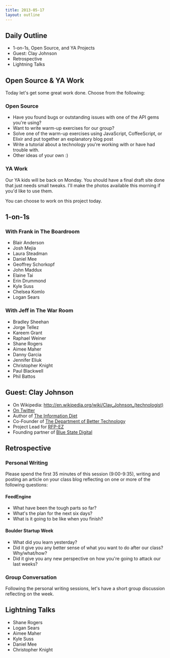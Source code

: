 ```yaml
---
title: 2013-05-17
layout: outline
---
```


## Daily Outline

* 1-on-1s, Open Source, and YA Projects
* Guest: Clay Johnson
* Retrospective
* Lightning Talks

## Open Source & YA Work

Today let's get some great work done. Choose from the following:

### Open Source

* Have you found bugs or outstanding issues with one of the API gems you're using?
* Want to write warm-up exercises for our group?
* Solve one of the warm-up exercises using JavaScript, CoffeeScript, or Elixir and put together an explanatory blog post
* Write a tutorial about a technology you're working with or have had trouble with.
* Other ideas of your own :)

### YA Work

Our YA kids will be back on Monday. You should have a final draft site done that just needs small tweaks. I'll make the photos available this morning if you'd like to use them.

You can choose to work on this project today.

## 1-on-1s

### With Frank in The Boardroom

* Blair Anderson
* Josh Mejia
* Laura Steadman
* Daniel Mee
* Geoffrey Schorkopf
* John Maddux
* Elaine Tai
* Erin Drummond
* Kyle Suss
* Chelsea Komlo
* Logan Sears

### With Jeff in The War Room

* Bradley Sheehan
* Jorge Tellez
* Kareem Grant
* Raphael Weiner
* Shane Rogers
* Aimee Maher
* Danny Garcia
* Jennifer Eliuk
* Christopher Knight
* Paul Blackwell
* Phil Battos

## Guest: Clay Johnson

* On Wikipedia: http://en.wikipedia.org/wiki/Clay_Johnson_(technologist)
* [On Twitter](https://twitter.com/cjoh)
* Author of [The Information Diet](http://www.amazon.com/gp/product/1449304680?ie=UTF8&tag=clayworld-20&linkCode=shr&camp=213733&creative=393185&creativeASIN=1449304680&ref_=sr_1_1&qid=1319838673&sr=8-1)
* Co-Founder of [The Department of Better Technology](http://www.dobt.co/)
* Project Lead for [RFP-EZ](http://radar.oreilly.com/2013/01/rfp-ez-making-it-easier-for-small-companies-to-bid-on-government-contracts.html)
* Founding partner of [Blue State Digital](http://www.bluestatedigital.com/)

## Retrospective

### Personal Writing

Please spend the first 35 minutes of this session (9:00-9:35), writing and posting an article on your class blog reflecting on one or more of the following questions:

#### FeedEngine 

* What have been the tough parts so far? 
* What's the plan for the next six days? 
* What is it going to be like when you finish?

#### Boulder Startup Week

* What did you learn yesterday?
* Did it give you any better sense of what you want to do after our class? Why/what/how?
* Did it give you any new perspective on how you're going to attack our last weeks?

### Group Conversation

Following the personal writing sessions, let's have a short group discussion reflecting on the week.

## Lightning Talks

* Shane Rogers
* Logan Sears
* Aimee Maher
* Kyle Suss
* Daniel Mee
* Christopher Knight
